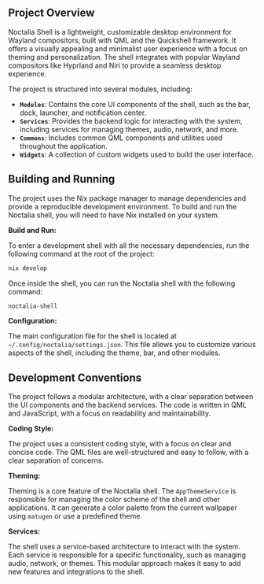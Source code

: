 ## Project Overview

Noctalia Shell is a lightweight, customizable desktop environment for Wayland compositors, built with QML and the Quickshell framework. It offers a visually appealing and minimalist user experience with a focus on theming and personalization. The shell integrates with popular Wayland compositors like Hyprland and Niri to provide a seamless desktop experience.

The project is structured into several modules, including:

*   **`Modules`**: Contains the core UI components of the shell, such as the bar, dock, launcher, and notification center.
*   **`Services`**: Provides the backend logic for interacting with the system, including services for managing themes, audio, network, and more.
*   **`Commons`**: Includes common QML components and utilities used throughout the application.
*   **`Widgets`**: A collection of custom widgets used to build the user interface.

## Building and Running

The project uses the Nix package manager to manage dependencies and provide a reproducible development environment. To build and run the Noctalia shell, you will need to have Nix installed on your system.

**Build and Run:**

To enter a development shell with all the necessary dependencies, run the following command at the root of the project:

```bash
nix develop
```

Once inside the shell, you can run the Noctalia shell with the following command:

```bash
noctalia-shell
```

**Configuration:**

The main configuration file for the shell is located at `~/.config/noctalia/settings.json`. This file allows you to customize various aspects of the shell, including the theme, bar, and other modules.

## Development Conventions

The project follows a modular architecture, with a clear separation between the UI components and the backend services. The code is written in QML and JavaScript, with a focus on readability and maintainability.

**Coding Style:**

The project uses a consistent coding style, with a focus on clear and concise code. The QML files are well-structured and easy to follow, with a clear separation of concerns.

**Theming:**

Theming is a core feature of the Noctalia shell. The `AppThemeService` is responsible for managing the color scheme of the shell and other applications. It can generate a color palette from the current wallpaper using `matugen` or use a predefined theme.

**Services:**

The shell uses a service-based architecture to interact with the system. Each service is responsible for a specific functionality, such as managing audio, network, or themes. This modular approach makes it easy to add new features and integrations to the shell.
